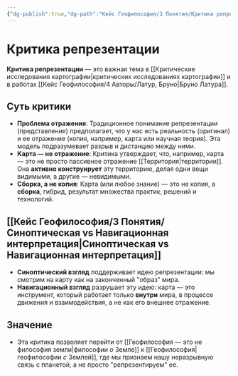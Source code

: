 ```yaml
---
{"dg-publish":true,"dg-path":"Кейс Геофилософия/3 Понятия/Критика репрезентации","permalink":"/kejs-geofilosofiya/3-ponyatiya/kritika-reprezentaczii/","dgShowLocalGraph":true}
---
```


# Критика репрезентации

**Критика репрезентации** — это важная тема в [[Критические исследования картографии\|критических исследованиях картографии]] и в работах [[Кейс Геофилософия/4 Авторы/Латур, Бруно\|Бруно Латура]].

## Суть критики
- **Проблема отражения**: Традиционное понимание репрезентации (представления) предполагает, что у нас есть реальность (оригинал) и ее отражение (копия, например, карта или научная теория). Эта модель подразумевает разрыв и дистанцию между ними.
- **Карта — не отражение**: Критика утверждает, что, например, карта — это не просто пассивное отражение [[Территория\|территории]]. Она **активно конструирует** эту территорию, делая одни вещи видимыми, а другие — невидимыми.
- **Сборка, а не копия**: Карта (или любое знание) — это не копия, а **сборка**, гибрид, результат множества практик, решений и технологий.

## [[Кейс Геофилософия/3 Понятия/Синоптическая vs Навигационная интерпретация\|Синоптическая vs Навигационная интерпретация]]
- **Синоптический взгляд** поддерживает идею репрезентации: мы смотрим на карту как на законченный "образ" мира.
- **Навигационный взгляд** разрушает эту идею: карта — это инструмент, который работает только **внутри** мира, в процессе движения и взаимодействия, а не как его внешнее отражение.

## Значение
- Эта критика позволяет перейти от [[Геофилософия — это не философия земли\|философии *о* Земле]] к [[Геофилософия\|геофилософии *с* Землей]], где мы признаем нашу неразрывную связь с планетой, а не просто "репрезентируем" ее.